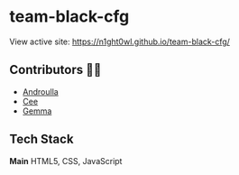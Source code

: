 # team-black-cfg

View active site: https://n1ght0wl.github.io/team-black-cfg/


## Contributors ✍🏼

* [Androulla](https://github.com/n1ght0wl) 
* [Cee](https://github.com/Cee-Cee1)
* [Gemma](https://github.com/Gemkings)

## Tech Stack

**Main** HTML5, CSS, JavaScript

